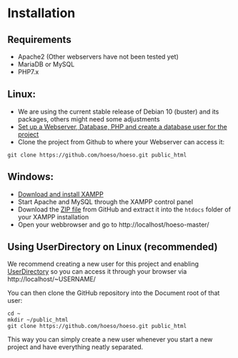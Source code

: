 # Installation

## Requirements
- Apache2 (Other webservers have not been tested yet)
- MariaDB or MySQL
- PHP7.x

## Linux:
- We are using the current stable release of Debian 10 (buster) and its packages, others might need some adjustments
- [Set up a Webserver, Database, PHP and create a database user for the project](https://www.cyberciti.biz/faq/how-to-install-lamp-on-debian-10-buster/) 
- Clone the project from Github to where your Webserver can access it:

`git clone https://github.com/hoeso/hoeso.git public_html`

## Windows:
- [Download and install XAMPP](https://www.apachefriends.org/download.html)
- Start Apache and MySQL through the XAMPP control panel 
- Download the [ZIP file](https://github.com/hoeso/hoeso/archive/master.zip) from GitHub and extract it into the `htdocs` folder of your XAMPP installation
- Open your webbrowser and go to http://localhost/hoeso-master/

## Using UserDirectory on Linux (recommended)

We recommend creating a new user for this project and enabling [UserDirectory](https://wiki.ubuntu.com/UserDirectoryPHP) so you can access it through your browser via http://localhost/~USERNAME/

You can then clone the GitHub repository into the Document root of that user:
```
cd ~
mkdir ~/public_html
git clone https://github.com/hoeso/hoeso.git public_html
```

This way you can simply create a new user whenever you start a new project and have everything neatly separated.


